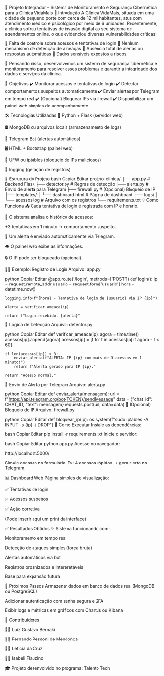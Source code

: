 🏥 Projeto Integrador – Sistema de Monitoramento e Segurança Cibernética para a Clínica VidaMais
📖 Introdução
A Clínica VidaMais, situada em uma cidade de pequeno porte com cerca de 12 mil habitantes, atua com atendimento médico e psicológico por meio de 6 unidades. Recentemente, a clínica sofreu tentativas de invasão digital ao seu sistema de agendamentos online, o que evidenciou diversas vulnerabilidades críticas:

🚫 Falta de controle sobre acessos e tentativas de login
🚫 Nenhum mecanismo de detecção de ameaças
🚫 Ausência total de alertas ou respostas automáticas
🚫 Dados sensíveis expostos a riscos

🔐 Pensando nisso, desenvolvemos um sistema de segurança cibernética e monitoramento para resolver esses problemas e garantir a integridade dos dados e serviços da clínica.

🎯 Objetivos
✔️ Monitorar acessos e tentativas de login
✔️ Detectar comportamentos suspeitos automaticamente
✔️ Enviar alertas por Telegram em tempo real
✔️ (Opcional) Bloquear IPs via firewall
✔️ Disponibilizar um painel web simples de acompanhamento

🛠️ Tecnologias Utilizadas
🐍 Python + Flask (servidor web)

🛢️ MongoDB ou arquivos locais (armazenamento de logs)

🤖 Telegram Bot (alertas automáticos)

🖥️ HTML + Bootstrap (painel web)

🧱 UFW ou iptables (bloqueio de IPs maliciosos)

📄 logging (geração de registros)

📁 Estrutura do Projeto
bash
Copiar
Editar
projeto-clinica/
├── app.py              # Backend Flask
├── detector.py         # Regras de detecção
├── alerta.py           # Envio de alerta para Telegram
├── firewall.py         # (Opcional) Bloqueio de IP
├── templates/
│   └── dashboard.html  # Página de dashboard
├── logs/
│   └── acessos.log     # Arquivo com os registros
└── requirements.txt
💡 Como Funciona
📥 Cada tentativa de login é registrada com IP e horário.

🧠 O sistema analisa o histórico de acessos:

+3 tentativas em 1 minuto → comportamento suspeito.

🚨 Um alerta é enviado automaticamente via Telegram.

👁️ O painel web exibe as informações.

🔒 O IP pode ser bloqueado (opcional).

🧑‍💻 Exemplo: Registro de Login
Arquivo: app.py

python
Copiar
Editar
@app.route('/login', methods=['POST'])
def login():
    ip = request.remote_addr
    usuario = request.form['usuario']
    hora = datetime.now()

    logging.info(f"{hora} - Tentativa de login de {usuario} via IP {ip}")

    alerta = verificar_ameaca(ip)
    
    return f"Login recebido. {alerta}"
🧠 Lógica de Detecção
Arquivo: detector.py

python
Copiar
Editar
def verificar_ameaca(ip):
    agora = time.time()
    acessos[ip].append(agora)
    acessos[ip] = [t for t in acessos[ip] if agora - t < 60]

    if len(acessos[ip]) > 3:
        enviar_alerta(f"ALERTA: IP {ip} com mais de 3 acessos em 1 minuto!")
        return f"Alerta gerado para IP {ip}."
    
    return "Acesso normal."
📢 Envio de Alerta por Telegram
Arquivo: alerta.py

python
Copiar
Editar
def enviar_alerta(mensagem):
    url = f"https://api.telegram.org/bot{TOKEN}/sendMessage"
    data = {"chat_id": CHAT_ID, "text": mensagem}
    requests.post(url, data=data)
🔐 (Opcional) Bloqueio de IP
Arquivo: firewall.py

python
Copiar
Editar
def bloquear_ip(ip):
    os.system(f"sudo iptables -A INPUT -s {ip} -j DROP")
🧪 Como Executar
Instale as dependências:

bash
Copiar
Editar
pip install -r requirements.txt
Inicie o servidor:

bash
Copiar
Editar
python app.py
Acesse no navegador:

http://localhost:5000/

Simule acessos no formulário.
Ex: 4 acessos rápidos → gera alerta no Telegram.

📊 Dashboard Web
Página simples de visualização:

✅ Tentativas de login

✅ Acessos suspeitos

✅ Ação corretiva

(Pode inserir aqui um print da interface)

✅ Resultados Obtidos
✨ Sistema funcionando com:

Monitoramento em tempo real

Detecção de ataques simples (força bruta)

Alertas automáticos via bot

Registros organizados e interpretáveis

Base para expansão futura

🚀 Próximos Passos
Armazenar dados em banco de dados real (MongoDB ou PostgreSQL)

Adicionar autenticação com senha segura e 2FA

Exibir logs e métricas em gráficos com Chart.js ou Kibana

👥 Contribuidores

👨‍💻 Luiz Gustavo Bernaki

👨‍💻 Fernando Pessoni de Mendonça

👩‍💻 Letícia da Cruz

👩‍💻 Isabeli Flauzino

🎓 Projeto desenvolvido no programa: Talento Tech
